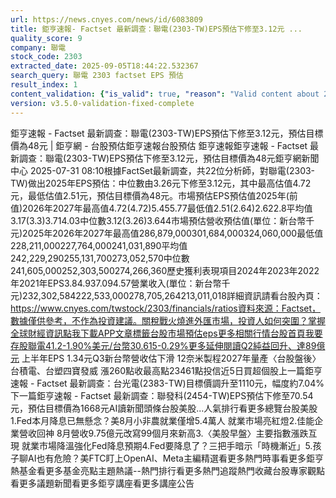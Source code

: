 ```yaml
---
url: https://news.cnyes.com/news/id/6083809
title: 鉅亨速報- Factset 最新調查：聯電(2303-TW)EPS預估下修至3.12元 ...
quality_score: 9
company: 聯電
stock_code: 2303
extracted_date: 2025-09-05T18:44:22.532367
search_query: 聯電 2303 factset EPS 預估
result_index: 1
content_validation: {"is_valid": true, "reason": "Valid content about 2303"}
version: v3.5.0-validation-fixed-complete
---
```


鉅亨速報 - Factset 最新調查：聯電(2303-TW)EPS預估下修至3.12元，預估目標價為48元 | 鉅亨網 - 台股預估‌‌鉅亨速報台股預估 鉅亨速報鉅亨速報 - Factset 最新調查：聯電(2303-TW)EPS預估下修至3.12元，預估目標價為48元鉅亨網新聞中心 2025-07-31 08:10‌根據FactSet最新調查，共22位分析師，對聯電(2303-TW)做出2025年EPS預估：中位數由3.26元下修至3.12元，其中最高估值4.72元，最低估值2.51元，預估目標價為48元。市場預估EPS預估值2025年(前值)2026年2027年最高值4.72(4.72)5.455.77最低值2.51(2.64)2.622.8平均值3.17(3.3)3.714.03中位數3.12(3.26)3.644市場預估營收‌預估值(單位：新台幣千元)2025年2026年2027年最高值286,879,000301,684,000324,060,000最低值228,211,000227,764,000241,031,890平均值242,229,290255,131,700273,052,570中位數241,605,000252,303,500274,266,360歷史獲利表現項目2024年2023年2022年2021年EPS3.84.937.094.57營業收入(單位：新台幣千元)232,302,584222,533,000278,705,264213,011,018詳細資訊請看台股內頁：https://www.cnyes.com/twstock/2303/financials/ratios資料來源：Factset，數據僅供參考，不作為投資建議。關稅戰火燒進外匯市場，投資人如何突圍？掌握全球財經資訊點我下載APP文章標籤台股市場預估eps更多相關行情台股首頁我要存股聯電41.2-1.90%美元/台幣30.615-0.29%更多延伸閱讀Q2純益回升、達89億元 上半年EPS 1.34元Q3新台幣營收估下滑 12奈米製程2027年量產〈台股盤後〉台積電、台塑四寶發威 漲260點收最高點23461點投信近5日買超個股‌上一篇鉅亨速報 - Factset 最新調查：台光電(2383-TW)目標價調升至1110元，幅度約7.04%下一篇鉅亨速報 - Factset 最新調查：聯發科(2454-TW)EPS預估下修至70.54元，預估目標價為1668元‌‌AI讀新聞頭條台股美股...人氣排行看更多總覽台股美股1.Fed本月降息已無懸念？美8月小非農就業僅增5.4萬人 就業市場亮紅燈2.佳能企業營收回神 8月營收9.75億元改寫99個月來新高3.〈美股早盤〉主要指數漲跌互現 就業市場降溫強化Fed降息預期4.Fed要降息了？三把手暗示「時機漸近」5.孩子聊AI也有危險？美FTC盯上OpenAI、Meta‌主編精選看更多‌熱門時事看更多‌‌‌‌‌‌‌‌‌‌‌‌‌‌‌‌‌鉅亨熱基金看更多基金亮點主題熱議‌‌‌‌--‌‌‌‌熱門排行看更多熱門追蹤熱門收藏‌‌‌‌‌‌‌‌‌台股專家觀點看更多議題新聞看更多鉅亨講座看更多講座公告‌‌‌‌‌‌‌‌
